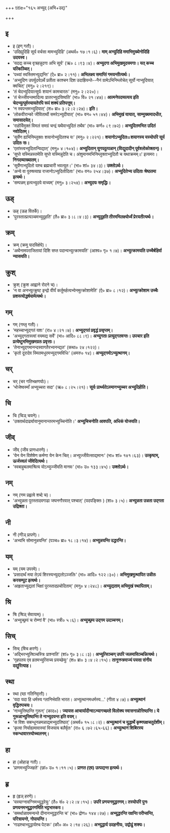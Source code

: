 +++
title="१६५ अभ्युद् (अभि+उद्)"

+++

## इ
- इ (इण् गतौ)।
- 'उदिह्युदिहि सूर्य वर्चसा मामभ्युदिहि' (अथर्व० १७।१।६)। **माम् अभ्युदिहि ममाभिमुख्येनोदिहि उदयस्व।**
- 'यदद्य कच्च वृत्रहन्नुदगा अभि सूर्य' (ऋ० ८।९३।४)। **अभ्युदगा अभिमुखमुदयमगाः। यत् कच्च यत्किञ्चित्।**
- 'पथ्यां स्वस्तिमभ्युद्यन्ति' (ऐ० ब्रा० २।११)। **अभिलक्ष्य समाप्तिं गमयन्तीत्यर्थः।**
- 'अभ्युदिण उपर्युदयेऽर्थे प्रतीता काश्चन दिश उदाह्रियन्ते--नैनं ग्रामेऽभिनिम्लोचेत् सूर्यो नाभ्युदियात् क्वचित्' (मनु० २।२१९)।
- 'तं चेदभ्युदियात्सूर्यः शयानं कामचारतः' (मनु० २।२२०)।
- 'तं चेज्जीवन्तमादित्यः प्रातरभ्युदयिष्यति' (भा० वि० २१।४७)। **आत्मनेपदव्यत्यय इति चेदभ्युत्पूर्वस्यायतेरपि रूपं शक्यं प्रतिपत्तुम्।**
- 'न स्वपन्तमभ्युदियात्' (श० ब्रा० ३।२।२।२७)। **इति।**
- 'लोकवीरान्को जीवितार्थी समरेऽभ्युदीयात्' (भा० वन० ५१।४४)। **अभिमुखं यायात्, साम्मुख्यमादधीत, समासादयेत्।**
- 'राहोर्विमुक्तं विमलं समग्रं चन्द्रं यथैवाभ्युदितं तथैव' (भा० कर्ण० ८९।७२)। **अभ्युदितमभित उदितं नवोदितम्।**
- 'सूर्येण ह्यभिनिम्लुक्तः शयानोभ्युदितश्च यः' (मनु० २।२२१)। **शयानोऽभ्युदितः=शयानस्य यस्योपरि सूर्य उदितः सः।**
- 'एतांस्त्वभ्युदितान्विद्यात्' (मनु० ४।१०४)। **अभ्युदितान् युगपदुत्पन्नान् (विद्युदादीन् पूर्वश्लोकोक्तान्)।**
- 'सुप्ते यस्मिन्नस्तमेति सुप्ते यस्मिन्नुदेति च। अंशुमानमभिनिम्लुक्ताभ्युदितौ च यथाक्रमम्॥' इत्यमरः। **निगदव्याख्यातम्।**
- 'सूर्येणाभ्युदितो यश्च ब्रह्मचारी भवत्युत।' (भा० शां० ३४।३)। **उक्तोऽर्थः।**
- 'अन्ये वा पुरुषव्याघ्र राजानोऽभ्युदितोदिताः' (भा० वन० २५४।३७)। **अभ्युदितेभ्य उदिताः श्रेष्ठतमा इत्यर्थः।**
- 'सम्पन्नम् इत्यभ्युदये वाच्यम्' (मनु० ३।२५४)। **अभ्युदयः समृद्धिः।**

## ऊह्
- ऊह् (ऊह वितर्के)।
- 'पुरस्तात्प्रत्यञ्चमभ्युदूहति' (तै० ब्रा० ३।८।४।३)। **अभ्युदूहति तीरमभिलक्ष्योर्ध्वं प्रेरयतीत्यर्थः।**

## क्रम्
- क्रम् (क्रमु पादविक्षेपे)।
- 'अथैनामपराजितायां दिशि सप्त पदान्यभ्युत्क्रामयति' (आश्व० गृ० १।७)। **अभ्युत्क्रामयति उच्चैर्बहिर्वा न्यासयति।**

## क्रुश्
- क्रुश् (क्रुश आह्वाने रोदने च)।
- 'न वा अनभ्युत्क्रुष्ट इन्द्रो वीर्यं कर्तुमर्हत्यभ्येनमुत्क्रोशामेति' (ऐ० ब्रा० ८।१२)। **अभ्युत्क्रोशाम उच्चैः प्रशस्त्योद्धर्षयामेत्यर्थः।**

## गम्
- गम् (गम्लृ गतौ)।
- 'महच्चाभ्युद्गतं यशः' (रा० ४।२१।७)। **अभ्युद्गतं प्रवृद्धं प्रसृप्तम्।**
- 'अभ्युद्गतास्त्वां वयमद्य सर्वे' (भा० आदि० ८८।९)। **अभ्युगताः प्रत्युद्गतवन्तः। उपचार इति प्रत्येष्टुमभिमुखमग्रतः प्रवृत्ताः।**
- 'तेनाभ्युद्गमानन्दस्वागतैरभ्यनन्द्यत' (कथा० २४।१२२)।
- 'कृतो दूरादेव स्मितमधुरमभ्युद्गमविधिः' (अमरु० १४)। **अभ्युद्गमोऽभ्युत्थानम्।**

## चर्
- चर् (चर गतिभक्षणयोः)।
- 'भोजेष्वस्माँ अभ्युच्चरा सदा' (ऋ० ८।२५।२१)। **सूर्यः प्रार्थ्यतेऽस्मानभ्युच्चर अभ्युदिहीति।**

## चि
- चि (चिञ् चयने)।
- 'उक्तार्थदार्ढ्यायानुमानान्तरमभ्युच्चिनोति।' **अभ्युचिचनोति आवपति, अधिकं योजयति।**

## जीव्
- जीव् (जीव प्राणधारणे)।
- 'येन येन विशेषेण कर्मणा येन केन चित्। अभ्युज्जीवेत्साद्यमानः' (भा० शां० १४१।६३)। **उत्कृष्टम्, ऊर्जस्वलं जीवेदित्यर्थः।**
- 'स्वबाहुबलमाश्रित्य योऽभ्युज्जीवति मानवः' (भा० उ० १३३।४५)। **उक्तोऽर्थः।**

## नम्
- नम् (णम प्रह्वत्वे शब्दे च)।
- 'अभ्युन्नता पुरस्तादवगाढा जघनगौरवात् पश्चात्' (पदपङ्क्तिः ) (शा० ३।५)। **अभ्युन्नता उन्नता उद्गता उद्रिक्ता।**

## नी
- नी (णीञ् प्रापणे)।
- 'अभ्यभि सोमानुन्नयन्ति' (पञ्च० ब्रा० १८।३।१४)। **अभ्युन्नयन्ति उद्धरन्ति।**

## यम्
- यम् (यम उपरमे)।
- 'प्रसादार्थं मया तेऽयं शिरस्यभ्युद्यतोऽञ्जलिः' (भा० आदि० १२२।३०)। **अभिमुखमुत्थापित उन्नीतः करसम्पुट इत्यर्थः।**
- 'आहृताभ्युद्यतां भिक्षां पुरस्तादप्रचोदिताम्' (मनु० ४।२४८)। **अभ्युद्यताम् अभिमुखं स्थापिताम्।**

## श्रि
- श्रि (श्रिञ् सेवायाम्)।
- 'अभ्युच्छ्रयं च रोम्णां वै' (भा० स्त्री० ५।६)। **अभ्युच्छ्रय उद्गम उदञ्चनम्।**

## सिच्
- सिच् (षिच क्षरणे)।
- 'अद्भिरभ्युत्षिञ्चस्त्रिः प्राश्नाति' (शां० गृ० ३।८।३)। **अभ्युत्सिञ्चन् उपरि जलमासिञ्चन्नित्यर्थः।**
- 'गृहपतय एव व्रतमभ्युत्सिच्य प्रयच्छेयुः' (श० ब्रा० ३।४।२।१५)। **तानूनप्त्रमाज्यं पयसा संनीय दद्युरित्याह।**

## स्था
- स्था (ष्ठा गतिनिवृत्तौ)।
- 'यदा यदा हि धर्मस्य ग्लानिर्भवति भारत। अभ्युत्थानमधर्मस्य…' (गीता ४।७)॥ **अभ्युत्थानं वृद्धिरुपचयः।**
- 'नाभ्युत्तिष्ठन्ति गुरून्' (काद०)। **ज्यायस आचार्यादीन्वाऽभ्यागच्छतो विलोक्य स्वासनान्नोत्तिष्ठन्ति। ये गुरून्नाभ्युत्तिष्ठन्ति ते नाभ्युदयन्त इति वयम्।**
- 'स विशः सबन्धूनन्नमन्नाद्यमभ्युदतिष्ठत्' (अथर्व० १५।८।२)। **अभ्युत्थानं च युद्धार्थे कृष्णपक्षचतुर्दशीम्।**
- 'कृत्वा निर्याह्यमावास्यां विजयाय बलैर्वृतः' (रा० ६।७२।६५-६६)। **अभ्युत्थानं शिबिरस्य स्कन्धावारस्योच्चलनम्।**

## हा
- हा (ओहाङ् गतौ)।
- 'प्राणमभ्युज्जिहते' (छां० उ० १।११।५)। **प्राणत (एव) उत्पद्यन्त इत्यर्थः।**

## हृ
- हृ (हृञ् हरणे)।
- 'यस्याग्नावग्निमभ्युद्धरेयुः' (तै० सं० २।२।४।१५)। **उपरि प्रणयनमुद्धरणम्। तस्योपरि पुनः प्रणयनमभ्युद्धरणमिति भट्टभास्करः।**
- 'समर्थान्नावमन्यन्ते दीनानभ्युद्धरन्ति च' (भा० द्रोण० १४४।२७)। **अभ्युद्धरन्ति रक्षन्ति परीप्सन्ति, परित्रायन्ते, गोपायन्ति।**
- 'गाढश्चाभ्युद्धार्यश्च पेटकः' (कौ० अ० २।१४।२६)। **अभ्युद्धार्य उदहनीयः, उद्वोढुं शक्यः।**
